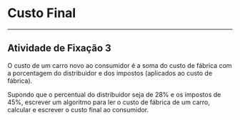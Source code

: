 # Custo Final  

---

## Atividade de Fixação 3  

O custo de um carro novo ao consumidor é a soma do custo de fábrica com a porcentagem do distribuidor e dos impostos (aplicados ao custo de fábrica).

Supondo que o percentual do distribuidor seja de 28% e os impostos de 45%, escrever um algoritmo para ler o custo de fábrica de um carro, calcular e escrever o custo final ao consumidor.  
 
